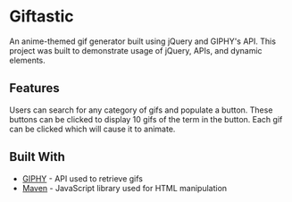# Giftastic

An anime-themed gif generator built using jQuery and GIPHY's API. This project was built to demonstrate usage of jQuery, APIs, and dynamic elements.

## Features

Users can search for any category of gifs and populate a button. These buttons can be clicked to display 10 gifs of the term in the button. Each gif can be clicked which will cause it to animate.

## Built With

* [GIPHY](https://developers.giphy.com/) - API used to retrieve gifs
* [Maven](https://jquery.com/) - JavaScript library used for HTML manipulation
